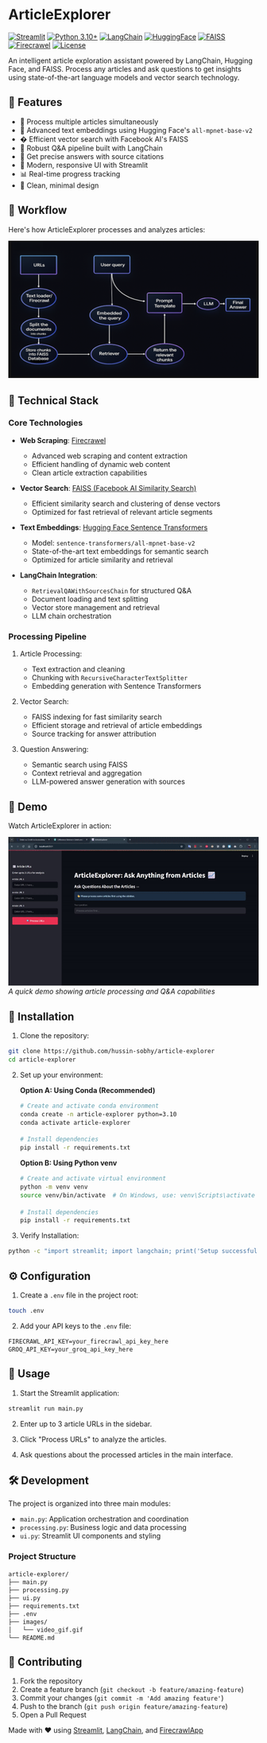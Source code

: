 # ArticleExplorer

[![Streamlit](https://img.shields.io/badge/Streamlit-FF4B4B?logo=streamlit&logoColor=white)](https://streamlit.io/)
[![Python 3.10+](https://img.shields.io/badge/Python-3.10%2B-blue?logo=python&logoColor=white)](https://www.python.org/downloads/release/python-3100/)
[![LangChain](https://img.shields.io/badge/LangChain-0052CC?logo=langchain&logoColor=white)](https://python.langchain.com/)
[![HuggingFace](https://img.shields.io/badge/HuggingFace-FFD21F?logo=huggingface&logoColor=black)](https://huggingface.co/)
[![FAISS](https://img.shields.io/badge/FAISS-lightblue?logo=meta&logoColor=white)](https://github.com/facebookresearch/faiss)
[![Firecrawel](https://img.shields.io/badge/Firecrawel-orange)](https://firecrawel.com/)
[![License](https://img.shields.io/badge/License-MIT-green)](LICENSE)


An intelligent article exploration assistant powered by LangChain, Hugging Face, and FAISS. Process any articles and ask questions to get insights using state-of-the-art language models and vector search technology.

## 🌟 Features

- 📰 Process multiple articles simultaneously
- 🧠 Advanced text embeddings using Hugging Face's `all-mpnet-base-v2`
- � Efficient vector search with Facebook AI's FAISS
- 🔗 Robust Q&A pipeline built with LangChain
- 🎯 Get precise answers with source citations
- 🚀 Modern, responsive UI with Streamlit
- 📊 Real-time progress tracking
- 🎨 Clean, minimal design

## 🔄 Workflow

Here's how ArticleExplorer processes and analyzes articles:

![ArticleExplorer Workflow](./media/workflow.png)

## 🧪 Technical Stack

### Core Technologies
- **Web Scraping**: [Firecrawel](https://firecrawel.com)
  - Advanced web scraping and content extraction
  - Efficient handling of dynamic web content
  - Clean article extraction capabilities

- **Vector Search**: [FAISS (Facebook AI Similarity Search)](https://github.com/facebookresearch/faiss)
  - Efficient similarity search and clustering of dense vectors
  - Optimized for fast retrieval of relevant article segments

- **Text Embeddings**: [Hugging Face Sentence Transformers](https://huggingface.co/sentence-transformers)
  - Model: `sentence-transformers/all-mpnet-base-v2`
  - State-of-the-art text embeddings for semantic search
  - Optimized for article similarity and retrieval

- **LangChain Integration**:
  - `RetrievalQAWithSourcesChain` for structured Q&A
  - Document loading and text splitting
  - Vector store management and retrieval
  - LLM chain orchestration

### Processing Pipeline
1. Article Processing:
   - Text extraction and cleaning
   - Chunking with `RecursiveCharacterTextSplitter`
   - Embedding generation with Sentence Transformers

2. Vector Search:
   - FAISS indexing for fast similarity search
   - Efficient storage and retrieval of article embeddings
   - Source tracking for answer attribution

3. Question Answering:
   - Semantic search using FAISS
   - Context retrieval and aggregation
   - LLM-powered answer generation with sources

## 🎥 Demo

Watch ArticleExplorer in action:

![ArticleExplorer Demo](./media/video_gif.gif)
*A quick demo showing article processing and Q&A capabilities*

## 🔧 Installation

1. Clone the repository:
```bash
git clone https://github.com/hussin-sobhy/article-explorer
cd article-explorer
```

2. Set up your environment:

   **Option A: Using Conda (Recommended)**
   ```bash
   # Create and activate conda environment
   conda create -n article-explorer python=3.10
   conda activate article-explorer

   # Install dependencies
   pip install -r requirements.txt
   ```

   **Option B: Using Python venv**
   ```bash
   # Create and activate virtual environment
   python -m venv venv
   source venv/bin/activate  # On Windows, use: venv\Scripts\activate

   # Install dependencies
   pip install -r requirements.txt
   ```

3. Verify Installation:
```bash
python -c "import streamlit; import langchain; print('Setup successful!')"
```

## ⚙️ Configuration

1. Create a `.env` file in the project root:
```bash
touch .env
```

2. Add your API keys to the `.env` file:
```env
FIRECRAWL_API_KEY=your_firecrawl_api_key_here
GROQ_API_KEY=your_groq_api_key_here
```

## 🚀 Usage

1. Start the Streamlit application:
```bash
streamlit run main.py
```

2. Enter up to 3 article URLs in the sidebar.

3. Click "Process URLs" to analyze the articles.

4. Ask questions about the processed articles in the main interface.

## 🛠️ Development

The project is organized into three main modules:

- `main.py`: Application orchestration and coordination
- `processing.py`: Business logic and data processing
- `ui.py`: Streamlit UI components and styling

### Project Structure
```
article-explorer/
├── main.py
├── processing.py
├── ui.py
├── requirements.txt
├── .env
├── images/
│   └── video_gif.gif
└── README.md
```

## 🤝 Contributing

1. Fork the repository
2. Create a feature branch (`git checkout -b feature/amazing-feature`)
3. Commit your changes (`git commit -m 'Add amazing feature'`)
4. Push to the branch (`git push origin feature/amazing-feature`)
5. Open a Pull Request


Made with ❤️ using [Streamlit](https://streamlit.io), [LangChain](https://langchain.com), and [FirecrawlApp](https://firecrawl.co)
